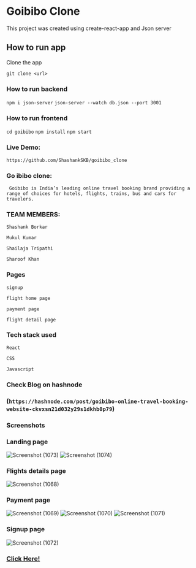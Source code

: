 # Goibibo Clone

This project was created using create-react-app and Json server

## How to run app

Clone the app

`git clone <url>`


  
  

### How to run backend

`npm i json-server`
 `json-server --watch db.json --port 3001`
 
 ### How to run frontend

`cd goibibo`
`npm install`
`npm start`


### Live Demo:
`https://github.com/ShashankSKB/goibibo_clone`

### Go ibibo clone:

`  Goibibo is India’s leading online travel booking brand providing a range of choices for hotels, flights, trains, bus and cars for travelers.
`


### TEAM MEMBERS:

`Shashank Borkar`

`Mukul Kumar`

`Shailaja Tripathi`

`Sharoof Khan`


### Pages

 `signup `

 `flight home page`

`payment page`

`flight detail page`

### Tech stack used

`React`

`CSS`

`Javascript`

### Check Blog on hashnode

### (`https://hashnode.com/post/goibibo-online-travel-booking-website-ckvxsn21d032y29s1dkhb0p79`)

### Screenshots

### Landing page

![Screenshot (1073)](https://user-images.githubusercontent.com/83760178/141784212-e3bcb879-eb36-4bec-ae73-c58233451a2e.png)
![Screenshot (1074)](https://user-images.githubusercontent.com/83760178/141784310-c8edf892-8aab-4a92-bc3e-492c18d47986.png)

### Flights details page
![Screenshot (1068)](https://user-images.githubusercontent.com/83760178/141784336-8562b6ee-af63-4707-a331-af81a3b066d9.png)


### Payment page
![Screenshot (1069)](https://user-images.githubusercontent.com/83760178/141784352-89cd9c4a-e921-4e8a-b255-f8697bd74579.png)
![Screenshot (1070)](https://user-images.githubusercontent.com/83760178/141784384-dfdbaadc-22cc-444c-8599-62806263cf3b.png)
![Screenshot (1071)](https://user-images.githubusercontent.com/83760178/141784402-769ca1d1-6b83-4280-a55d-6957e76ad7f7.png)

### Signup page
![Screenshot (1072)](https://user-images.githubusercontent.com/83760178/141784413-cb955d8d-e372-47c6-a30e-82a94632e0b5.png)

### [Click Here!](https://goibibi.herokuapp.com/)
